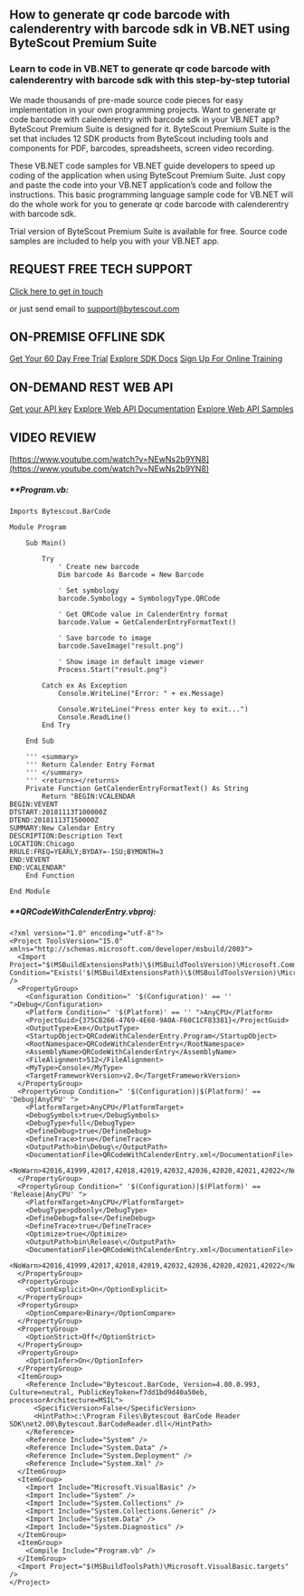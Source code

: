 ## How to generate qr code barcode with calenderentry with barcode sdk in VB.NET using ByteScout Premium Suite

### Learn to code in VB.NET to generate qr code barcode with calenderentry with barcode sdk with this step-by-step tutorial

We made thousands of pre-made source code pieces for easy implementation in your own programming projects. Want to generate qr code barcode with calenderentry with barcode sdk in your VB.NET app? ByteScout Premium Suite is designed for it. ByteScout Premium Suite is the set that includes 12 SDK products from ByteScout including tools and components for PDF, barcodes, spreadsheets, screen video recording.

 These VB.NET code samples for VB.NET guide developers to speed up coding of the application when using ByteScout Premium Suite. Just copy and paste the code into your VB.NET application’s code and follow the instructions. This basic programming language sample code for VB.NET will do the whole work for you to generate qr code barcode with calenderentry with barcode sdk.

Trial version of ByteScout Premium Suite is available for free. Source code samples are included to help you with your VB.NET app.

## REQUEST FREE TECH SUPPORT

[Click here to get in touch](https://bytescout.zendesk.com/hc/en-us/requests/new?subject=ByteScout%20Premium%20Suite%20Question)

or just send email to [support@bytescout.com](mailto:support@bytescout.com?subject=ByteScout%20Premium%20Suite%20Question) 

## ON-PREMISE OFFLINE SDK 

[Get Your 60 Day Free Trial](https://bytescout.com/download/web-installer?utm_source=github-readme)
[Explore SDK Docs](https://bytescout.com/documentation/index.html?utm_source=github-readme)
[Sign Up For Online Training](https://academy.bytescout.com/)


## ON-DEMAND REST WEB API

[Get your API key](https://pdf.co/documentation/api?utm_source=github-readme)
[Explore Web API Documentation](https://pdf.co/documentation/api?utm_source=github-readme)
[Explore Web API Samples](https://github.com/bytescout/ByteScout-SDK-SourceCode/tree/master/PDF.co%20Web%20API)

## VIDEO REVIEW

[https://www.youtube.com/watch?v=NEwNs2b9YN8](https://www.youtube.com/watch?v=NEwNs2b9YN8)




<!-- code block begin -->

##### ****Program.vb:**
    
```
Imports Bytescout.BarCode

Module Program

    Sub Main()

        Try
            ' Create new barcode
            Dim barcode As Barcode = New Barcode

            ' Set symbology
            barcode.Symbology = SymbologyType.QRCode

            ' Get QRCode value in CalenderEntry format
            barcode.Value = GetCalenderEntryFormatText()

            ' Save barcode to image
            barcode.SaveImage("result.png")

            ' Show image in default image viewer
            Process.Start("result.png")

        Catch ex As Exception
            Console.WriteLine("Error: " + ex.Message)

            Console.WriteLine("Press enter key to exit...")
            Console.ReadLine()
        End Try

    End Sub

    ''' <summary>
    ''' Return Calender Entry Format
    ''' </summary>
    ''' <returns></returns>
    Private Function GetCalenderEntryFormatText() As String
        Return "BEGIN:VCALENDAR
BEGIN:VEVENT
DTSTART:20181113T100000Z
DTEND:20181113T150000Z
SUMMARY:New Calendar Entry
DESCRIPTION:Description Text
LOCATION:Chicago
RRULE:FREQ=YEARLY;BYDAY=-1SU;BYMONTH=3
END:VEVENT
END:VCALENDAR"
    End Function

End Module

```

<!-- code block end -->    

<!-- code block begin -->

##### ****QRCodeWithCalenderEntry.vbproj:**
    
```
<?xml version="1.0" encoding="utf-8"?>
<Project ToolsVersion="15.0" xmlns="http://schemas.microsoft.com/developer/msbuild/2003">
  <Import Project="$(MSBuildExtensionsPath)\$(MSBuildToolsVersion)\Microsoft.Common.props" Condition="Exists('$(MSBuildExtensionsPath)\$(MSBuildToolsVersion)\Microsoft.Common.props')" />
  <PropertyGroup>
    <Configuration Condition=" '$(Configuration)' == '' ">Debug</Configuration>
    <Platform Condition=" '$(Platform)' == '' ">AnyCPU</Platform>
    <ProjectGuid>{375CB266-4769-4E60-9A0A-F60C1CF83381}</ProjectGuid>
    <OutputType>Exe</OutputType>
    <StartupObject>QRCodeWithCalenderEntry.Program</StartupObject>
    <RootNamespace>QRCodeWithCalenderEntry</RootNamespace>
    <AssemblyName>QRCodeWithCalenderEntry</AssemblyName>
    <FileAlignment>512</FileAlignment>
    <MyType>Console</MyType>
    <TargetFrameworkVersion>v2.0</TargetFrameworkVersion>
  </PropertyGroup>
  <PropertyGroup Condition=" '$(Configuration)|$(Platform)' == 'Debug|AnyCPU' ">
    <PlatformTarget>AnyCPU</PlatformTarget>
    <DebugSymbols>true</DebugSymbols>
    <DebugType>full</DebugType>
    <DefineDebug>true</DefineDebug>
    <DefineTrace>true</DefineTrace>
    <OutputPath>bin\Debug\</OutputPath>
    <DocumentationFile>QRCodeWithCalenderEntry.xml</DocumentationFile>
    <NoWarn>42016,41999,42017,42018,42019,42032,42036,42020,42021,42022</NoWarn>
  </PropertyGroup>
  <PropertyGroup Condition=" '$(Configuration)|$(Platform)' == 'Release|AnyCPU' ">
    <PlatformTarget>AnyCPU</PlatformTarget>
    <DebugType>pdbonly</DebugType>
    <DefineDebug>false</DefineDebug>
    <DefineTrace>true</DefineTrace>
    <Optimize>true</Optimize>
    <OutputPath>bin\Release\</OutputPath>
    <DocumentationFile>QRCodeWithCalenderEntry.xml</DocumentationFile>
    <NoWarn>42016,41999,42017,42018,42019,42032,42036,42020,42021,42022</NoWarn>
  </PropertyGroup>
  <PropertyGroup>
    <OptionExplicit>On</OptionExplicit>
  </PropertyGroup>
  <PropertyGroup>
    <OptionCompare>Binary</OptionCompare>
  </PropertyGroup>
  <PropertyGroup>
    <OptionStrict>Off</OptionStrict>
  </PropertyGroup>
  <PropertyGroup>
    <OptionInfer>On</OptionInfer>
  </PropertyGroup>
  <ItemGroup>
    <Reference Include="Bytescout.BarCode, Version=4.80.0.993, Culture=neutral, PublicKeyToken=f7dd1bd9d40a50eb, processorArchitecture=MSIL">
      <SpecificVersion>False</SpecificVersion>
      <HintPath>c:\Program Files\Bytescout BarCode Reader SDK\net2.00\Bytescout.BarCodeReader.dll</HintPath>
    </Reference>
    <Reference Include="System" />
    <Reference Include="System.Data" />
    <Reference Include="System.Deployment" />
    <Reference Include="System.Xml" />
  </ItemGroup>
  <ItemGroup>
    <Import Include="Microsoft.VisualBasic" />
    <Import Include="System" />
    <Import Include="System.Collections" />
    <Import Include="System.Collections.Generic" />
    <Import Include="System.Data" />
    <Import Include="System.Diagnostics" />
  </ItemGroup>
  <ItemGroup>
    <Compile Include="Program.vb" />
  </ItemGroup>
  <Import Project="$(MSBuildToolsPath)\Microsoft.VisualBasic.targets" />
</Project>
```

<!-- code block end -->